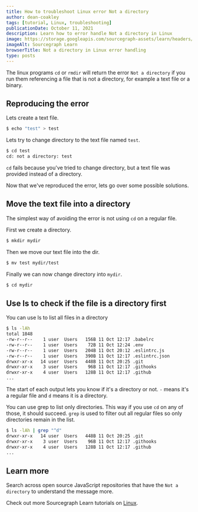 ```yaml
---
title: How to troubleshoot Linux error Not a directory
author: dean-coakley
tags: [tutorial, Linux, troubleshooting]
publicationDate: October 11, 2021
description: Learn how to error handle Not a directory in Linux
image: https://storage.googleapis.com/sourcegraph-assets/learn/headers/sourcegraph-learn-header.png
imageAlt: Sourcegraph Learn
browserTitle: Not a directory in Linux error handling
type: posts
---
```


The linux programs `cd` or `rmdir` will return the error `Not a directory` if you run them referencing a file that is not a directory, for example a text file or a binary.

## Reproducing the error

Lets create a text file.

```bash
$ echo "test" > test
```

Lets try to change directory to the text file named `test`.

```bash
$ cd test
cd: not a directory: test
```

`cd` fails because you've tried to change directory, but a text file was provided instead of a directory.

Now that we've reproduced the error, lets go over some possible solutions.

## Move the text file into a directory

The simplest way of avoiding the error is not using `cd` on a regular file.

First we create a directory.

```bash
$ mkdir mydir
```

Then we move our text file into the dir.

```bash
$ mv test mydir/test
```

Finally we can now change directory into `mydir`.

```bash
$ cd mydir
```

## Use ls to check if the file is a directory first

You can use ls to list all files in a directory
```bash
$ ls -lAh
total 1848
-rw-r--r--    1 user  Users   156B 11 Oct 12:17 .babelrc
-rw-r--r--    1 user  Users    72B 11 Oct 12:24 .env
-rw-r--r--    1 user  Users   204B 11 Oct 20:12 .eslintrc.js
-rw-r--r--    1 user  Users   390B 11 Oct 12:17 .eslintrc.json
drwxr-xr-x   14 user  Users   448B 11 Oct 20:25 .git
drwxr-xr-x    3 user  Users    96B 11 Oct 12:17 .githooks
drwxr-xr-x    4 user  Users   128B 11 Oct 12:17 .github
...
```

The start of each output lets you know if it's a directory or not. `-` means it's a regular file and `d` means it is a directory.

You can use grep to list only directories. This way if you use `cd` on any of those, it should succeed. `grep` is used to filter out all regular files so only directories remain in the list.

```bash
$ ls -lAh | grep "^d"
drwxr-xr-x   14 user  Users   448B 11 Oct 20:25 .git
drwxr-xr-x    3 user  Users    96B 11 Oct 12:17 .githooks
drwxr-xr-x    4 user  Users   128B 11 Oct 12:17 .github
...
```

## Learn more

Search across open source JavaScript repositories that have the `Not a directory` to understand the message more.

<SourcegraphSearch query="Not a directory" patternType="literal"/>

Check out more Sourcegraph Learn tutorials on [Linux](https://learn.sourcegraph.com/tags/linux).
